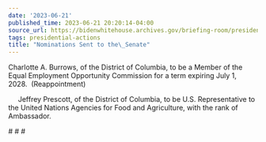 ```yaml
---
date: '2023-06-21'
published_time: 2023-06-21 20:20:14-04:00
source_url: https://bidenwhitehouse.archives.gov/briefing-room/presidential-actions/2023/06/21/nominations-sent-to-the-senate-111/
tags: presidential-actions
title: "Nominations Sent to the\_Senate"
---
```

 
Charlotte A. Burrows, of the District of Columbia, to be a Member of the
Equal Employment Opportunity Commission for a term expiring July 1,
2028.  (Reappointment)

     Jeffrey Prescott, of the District of Columbia, to be
U.S. Representative to the United Nations Agencies for Food
and Agriculture, with the rank of Ambassador.

\# \# \#
